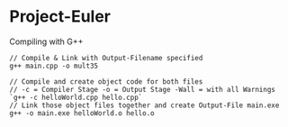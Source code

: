 # Project-Euler

Compiling with G++

    // Compile & Link with Output-Filename specified
    g++ main.cpp -o mult35

    // Compile and create object code for both files
    // -c = Compiler Stage -o = Output Stage -Wall = with all Warnings
    `g++ -c helloWorld.cpp hello.cpp`
    // Link those object files together and create Output-File main.exe
    g++ -o main.exe helloWorld.o hello.o